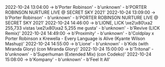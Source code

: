 2022-10-24 13:04:00 -> b'Porter Robinson' - b'unknown' - b'PORTER ROBINSON NURTURE LIVE @ SECRET SKY 2021'
2022-10-24 13:09:00 -> b'Porter Robinson' - b'unknown' - b'PORTER ROBINSON NURTURE LIVE @ SECRET SKY 2021'
2022-10-24 14:46:00 -> b'LIONE, LICK \xe2\x80\xa2 255,733 vistas \xe2\x80\xa2 5,255 me gusta' - b'unknown' - b'Revive (LICK Remix)'
2022-10-24 14:49:00 -> b'Proximity' - b'unknown' - b'Coldplay x Porter Robinson x Krewella - Every Language is Alive (Kyante Wilson Mashup)'
2022-10-24 14:55:00 -> b'Lione' - b'unknown' - b'Kids (with Miranda Glory) (con Miranda Glory)'
2022-10-24 15:00:00 -> b'Tritonal' - b'unknown' - b'Superhuman (Extended Mix) (con Codeko)'
2022-10-24 15:08:00 -> b'Kompany' - b'unknown' - b'Feel It All'
